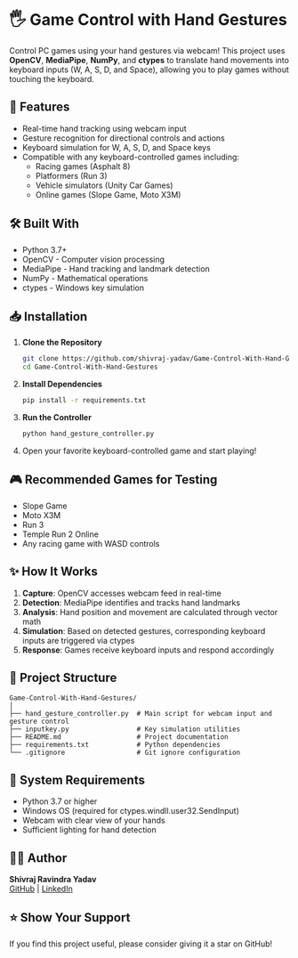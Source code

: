 # 🖐️ Game Control with Hand Gestures

Control PC games using your hand gestures via webcam! This project uses **OpenCV**, **MediaPipe**, **NumPy**, and **ctypes** to translate hand movements into keyboard inputs (W, A, S, D, and Space), allowing you to play games without touching the keyboard.

## 🚀 Features

- Real-time hand tracking using webcam input
- Gesture recognition for directional controls and actions
- Keyboard simulation for W, A, S, D, and Space keys
- Compatible with any keyboard-controlled games including:
  - Racing games (Asphalt 8)
  - Platformers (Run 3)
  - Vehicle simulators (Unity Car Games)
  - Online games (Slope Game, Moto X3M)

## 🛠️ Built With

- Python 3.7+
- OpenCV - Computer vision processing
- MediaPipe - Hand tracking and landmark detection
- NumPy - Mathematical operations
- ctypes - Windows key simulation

## 📥 Installation

1. **Clone the Repository**
   ```bash
   git clone https://github.com/shivraj-yadav/Game-Control-With-Hand-Gestures.git
   cd Game-Control-With-Hand-Gestures
   ```

2. **Install Dependencies**
   ```bash
   pip install -r requirements.txt
   ```

3. **Run the Controller**
   ```bash
   python hand_gesture_controller.py
   ```

4. Open your favorite keyboard-controlled game and start playing!

## 🎮 Recommended Games for Testing

- Slope Game
- Moto X3M
- Run 3
- Temple Run 2 Online
- Any racing game with WASD controls

## ✨ How It Works

1. **Capture**: OpenCV accesses webcam feed in real-time
2. **Detection**: MediaPipe identifies and tracks hand landmarks
3. **Analysis**: Hand position and movement are calculated through vector math
4. **Simulation**: Based on detected gestures, corresponding keyboard inputs are triggered via ctypes
5. **Response**: Games receive keyboard inputs and respond accordingly

## 🧩 Project Structure

```
Game-Control-With-Hand-Gestures/
│
├── hand_gesture_controller.py  # Main script for webcam input and gesture control
├── inputkey.py                 # Key simulation utilities
├── README.md                   # Project documentation
├── requirements.txt            # Python dependencies
└── .gitignore                  # Git ignore configuration
```

## 📄 System Requirements

- Python 3.7 or higher
- Windows OS (required for ctypes.windll.user32.SendInput)
- Webcam with clear view of your hands
- Sufficient lighting for hand detection


## 🙋‍♂️ Author

**Shivraj Ravindra Yadav**  
[GitHub](https://github.com/shivraj-yadav) | [LinkedIn](https://www.linkedin.com/in/shivraj-yadav/)


## ⭐ Show Your Support

If you find this project useful, please consider giving it a star on GitHub!
